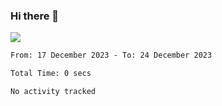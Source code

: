 ### Hi there 👋️

![](https://komarev.com/ghpvc/?username=Loner1024)

<!--START_SECTION:waka-->

```txt
From: 17 December 2023 - To: 24 December 2023

Total Time: 0 secs

No activity tracked
```

<!--END_SECTION:waka-->



